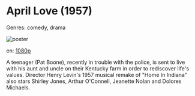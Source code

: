 # April Love (1957)

Genres: comedy, drama

![poster](http://image.tmdb.org/t/p/w500/52ofoUcuEmQFu5jwOXUxJO1kkYu.jpg)

en:
  [1080p](magnet:?xt=urn:btih:CE1057A5E7091B82624C71575701BFA5CC602976&tr=udp://glotorrents.pw:6969/announce&tr=udp://tracker.opentrackr.org:1337/announce&tr=udp://torrent.gresille.org:80/announce&tr=udp://tracker.openbittorrent.com:80&tr=udp://tracker.coppersurfer.tk:6969&tr=udp://tracker.leechers-paradise.org:6969&tr=udp://p4p.arenabg.ch:1337&tr=udp://tracker.internetwarriors.net:1337)
  


A teenager (Pat Boone), recently in trouble with the police, is sent to live with his aunt and uncle on their Kentucky farm in order to rediscover life's values. Director Henry Levin's 1957 musical remake of "Home In Indiana" also stars Shirley Jones, Arthur O'Connell, Jeanette Nolan and Dolores Michaels.